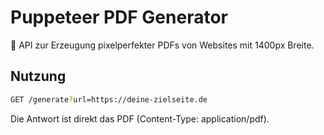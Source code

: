 # Puppeteer PDF Generator

🚀 API zur Erzeugung pixelperfekter PDFs von Websites mit 1400px Breite.

## Nutzung

```bash
GET /generate?url=https://deine-zielseite.de
```

Die Antwort ist direkt das PDF (Content-Type: application/pdf).
